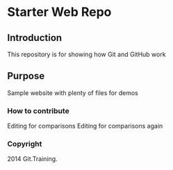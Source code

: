 # Starter Web Repo

## Introduction
This repository is for showing how Git and GitHub work

## Purpose
Sample website with plenty of files for demos

### How to contribute

Editing for comparisons
Editing for comparisons again

### Copyright

2014 Git.Training.
